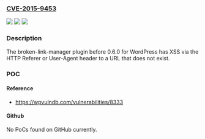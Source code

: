 ### [CVE-2015-9453](https://cve.mitre.org/cgi-bin/cvename.cgi?name=CVE-2015-9453)
![](https://img.shields.io/static/v1?label=Product&message=n%2Fa&color=blue)
![](https://img.shields.io/static/v1?label=Version&message=n%2Fa&color=blue)
![](https://img.shields.io/static/v1?label=Vulnerability&message=n%2Fa&color=brighgreen)

### Description

The broken-link-manager plugin before 0.6.0 for WordPress has XSS via the HTTP Referer or User-Agent header to a URL that does not exist.

### POC

#### Reference
- https://wpvulndb.com/vulnerabilities/8333

#### Github
No PoCs found on GitHub currently.

